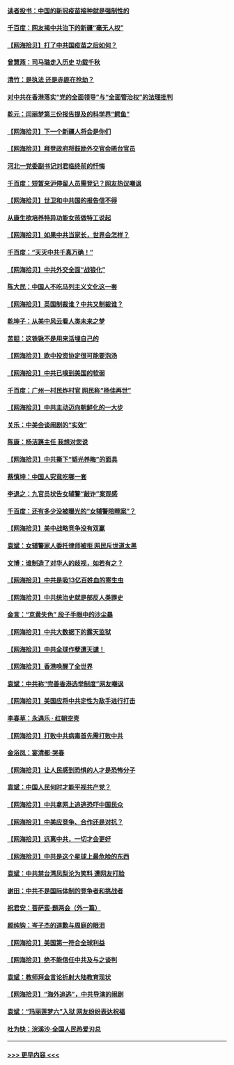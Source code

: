 #### [读者投书：中国的新冠疫苗接种就是强制性的](../pages/nsc993/n12859932.md?t=04070652) 
#### [千百度：网友揭中共治下的新疆“毫无人权”](../pages/nsc993/n12858385.md?t=04070652) 
#### [【网海拾贝】打了中共国疫苗之后如何？](../pages/nsc993/n12857866.md?t=04070652) 
#### [曾慧燕：司马璐走入历史 功载千秋](../pages/nsc993/n12856996.md?t=04070652) 
#### [清竹：是执法 还是赤匪在抢劫？](../pages/nsc993/n12856952.md?t=04070652) 
#### [对中共在香港落实“党的全面领导”与“全面管治权”的法理批判](../pages/nsc993/n12856929.md?t=04070652) 
#### [乾元：闫丽梦第三份报告提及的科学界“鳄鱼”](../pages/nsc993/n12855985.md?t=04070652) 
#### [【网海拾贝】下一个新疆人将会是你们](../pages/nsc993/n12855864.md?t=04070652) 
#### [【网海拾贝】拜登政府将鼓励外交官会晤台官员](../pages/nsc993/n12853615.md?t=04070652) 
#### [河北一党委副书记刘君临终前的忏悔](../pages/nsc993/n12849420.md?t=04070652) 
#### [千百度：短暂来沪停留人员需登记？网友热议嘲讽](../pages/nsc993/n12853497.md?t=04070652) 
#### [【网海拾贝】世卫和中共国的报告信不得](../pages/nsc993/n12850902.md?t=04070652) 
#### [从康生欲培养特异功能女孩做特工说起](../pages/nsc993/n12849289.md?t=04070652) 
#### [【网海拾贝】如果中共当家长，世界会怎样？](../pages/nsc993/n12848436.md?t=04070652) 
#### [千百度：“天灭中共千真万确！”](../pages/nsc993/n12845659.md?t=04070652) 
#### [【网海拾贝】中共外交全面“战狼化”](../pages/nsc993/n12845607.md?t=04070652) 
#### [陈大民：中国人不吃马列主义文化这一套](../pages/nsc993/n12842496.md?t=04070652) 
#### [【网海拾贝】英国制裁谁？中共又制裁谁？](../pages/nsc993/n12840909.md?t=04070652) 
#### [乾坤子：从美中风云看人类未来之梦](../pages/nsc993/n12840590.md?t=04070652) 
#### [苦胆：这铁锹不是用来活埋自己的](../pages/nsc993/n12839512.md?t=04070652) 
#### [【网海拾贝】欧中投资协定很可能要泡汤](../pages/nsc993/n12835122.md?t=04070652) 
#### [【网海拾贝】中共已嗅到美国的软弱](../pages/nsc993/n12832411.md?t=04070652) 
#### [千百度：广州一村民炸村官 网民称“杨佳再世”](../pages/nsc993/n12832380.md?t=04070652) 
#### [【网海拾贝】中共主动迈向朝鲜化的一大步](../pages/nsc993/n12829887.md?t=04070652) 
#### [关乐：中美会谈闹剧的“实效”](../pages/nsc993/n12826698.md?t=04070652) 
#### [陈康：杨洁篪主任  我想对您说](../pages/nsc993/n12826609.md?t=04070652) 
#### [【网海拾贝】中共撕下“韬光养晦”的面具](../pages/nsc993/n12826459.md?t=04070652) 
#### [蔡慎坤：中国人究竟吃哪一套](../pages/nsc993/n12826010.md?t=04070652) 
#### [李退之：九官员状告女辅警“敲诈”案观感](../pages/nsc993/n12823984.md?t=04070652) 
#### [千百度：还有多少没被曝光的“女辅警陪睡案”？](../pages/nsc993/n12822136.md?t=04070652) 
#### [【网海拾贝】美中战略竞争没有双赢](../pages/nsc993/n12822105.md?t=04070652) 
#### [袁斌：女辅警家人委托律师被拒 网民斥世道太黑](../pages/nsc993/n12822004.md?t=04070652) 
#### [文博：谁制造了对华人的歧视，如若有之？](../pages/nsc993/n12821635.md?t=04070652) 
#### [【网海拾贝】中共是吸13亿百姓血的寄生虫](../pages/nsc993/n12819191.md?t=04070652) 
#### [【网海拾贝】中共统治史就是部反人类罪史](../pages/nsc993/n12816738.md?t=04070652) 
#### [金言：“京黄失色” 段子手眼中的沙尘暴](../pages/nsc993/n12815700.md?t=04070652) 
#### [【网海拾贝】中共大数据下的露天监狱](../pages/nsc993/n12811075.md?t=04070652) 
#### [【网海拾贝】中共全球作孽遭天谴！](../pages/nsc993/n12810258.md?t=04070652) 
#### [【网海拾贝】香港唤醒了全世界](../pages/nsc993/n12809100.md?t=04070652) 
#### [袁斌：中共称“完善香港选举制度”网友嘲讽](../pages/nsc993/n12808994.md?t=04070652) 
#### [【网海拾贝】美国应将中共定性为敌手进行打击](../pages/nsc993/n12806870.md?t=04070652) 
#### [李春草：永遇乐 · 红朝空壳](../pages/nsc993/n12805365.md?t=04070652) 
#### [【网海拾贝】打败中共病毒首先需打败中共](../pages/nsc993/n12803930.md?t=04070652) 
#### [金浴凤：宴清都‧哭春](../pages/nsc993/n12801601.md?t=04070652) 
#### [【网海拾贝】让人民感到恐惧的人才是恐怖分子](../pages/nsc993/n12799347.md?t=04070652) 
#### [袁斌：中国人民何时才能平视共产党？](../pages/nsc993/n12799306.md?t=04070652) 
#### [【网海拾贝】中共拿网上追逃恐吓中国民众](../pages/nsc993/n12796905.md?t=04070652) 
#### [【网海拾贝】中美应竞争、合作还是对抗？](../pages/nsc993/n12794675.md?t=04070652) 
#### [【网海拾贝】远离中共，一切才会更好](../pages/nsc993/n12793572.md?t=04070652) 
#### [【网海拾贝】中共是这个星球上最危险的东西](../pages/nsc993/n12791400.md?t=04070652) 
#### [袁斌：中共禁台湾凤梨沦为笑料 遭网友打脸](../pages/nsc993/n12791335.md?t=04070652) 
#### [谢田：中共不是国际体制的竞争者和挑战者](../pages/nsc993/n12791212.md?t=04070652) 
#### [祝君安：菩萨蛮·题两会（外一篇）](../pages/nsc993/n12786801.md?t=04070652) 
#### [颜纯钩：岑子杰的道歉与周庭的眼泪](../pages/nsc993/n12786775.md?t=04070652) 
#### [【网海拾贝】美国第一符合全球利益](../pages/nsc993/n12786666.md?t=04070652) 
#### [【网海拾贝】绝不能信任中共及与之谈判](../pages/nsc993/n12784266.md?t=04070652) 
#### [袁斌：教师拜金言论折射大陆教育现状](../pages/nsc993/n12783868.md?t=04070652) 
#### [【网海拾贝】“海外追逃”，中共导演的闹剧](../pages/nsc993/n12781638.md?t=04070652) 
#### [袁斌：“玛丽莲梦六”入狱 网友纷纷表达祝福](../pages/nsc993/n12781432.md?t=04070652) 
#### [吐为快：浣溪沙·全国人民热爱刃总](../pages/nsc993/n12781393.md?t=04070652) 

----
#### [ >>> 更早内容 <<< ](../indexes/nsc993-earlier.md)
